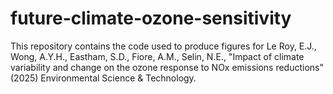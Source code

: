 # future-climate-ozone-sensitivity
This repository contains the code used to produce figures for Le Roy, E.J., Wong, A.Y.H., Eastham, S.D., Fiore, A.M., Selin, N.E., "Impact of climate variability and change on the ozone response to NOx emissions reductions" (2025) Environmental Science & Technology.
